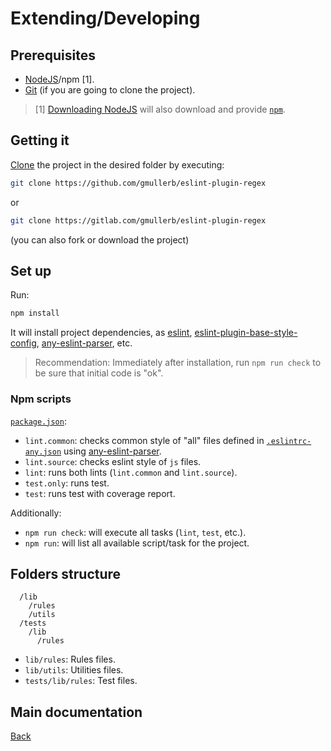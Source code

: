 # Extending/Developing

## Prerequisites

* [NodeJS](https://nodejs.org/en/download)/npm [1].
* [Git](https://git-scm.com/downloads) (if you are going to clone the project).

> [1] [Downloading NodeJS](https://nodejs.org/en/download) will also download and provide [`npm`](https://docs.npmjs.com/downloading-and-installing-node-js-and-npm#using-a-node-installer-to-install-nodejs-and-npm).

## Getting it

[Clone](https://help.github.com/articles/cloning-a-repository/) the project in the desired folder by executing:

```sh
git clone https://github.com/gmullerb/eslint-plugin-regex
```

or

```sh
git clone https://gitlab.com/gmullerb/eslint-plugin-regex
```

(you can also fork or download the project)

## Set up

Run:

```sh
npm install
```

It will install project dependencies, as [eslint](https://www.npmjs.com/package/eslint), [eslint-plugin-base-style-config](https://www.npmjs.com/package/eslint-plugin-base-style-config), [any-eslint-parser](https://www.npmjs.com/package/any-eslint-parser), etc.

> Recommendation: Immediately after installation, run `npm run check` to be sure that initial code is "ok".

### Npm scripts

[`package.json`](../package.json):

* `lint.common`: checks common style of "all" files defined in [`.eslintrc-any.json`](../.eslintrc-any.json) using [any-eslint-parser](https://www.npmjs.com/package/any-eslint-parser).
* `lint.source`: checks eslint style of `js` files.
* `lint`: runs both lints (`lint.common` and `lint.source`).
* `test.only`: runs test.
* `test`: runs test with coverage report.

Additionally:

* `npm run check`: will execute all tasks (`lint`, `test`, etc.).
* `npm run`: will list all available script/task for the project.

## Folders structure

```
  /lib
    /rules
    /utils
  /tests
    /lib
      /rules
```

- `lib/rules`: Rules files.
- `lib/utils`: Utilities files.
- `tests/lib/rules`: Test files.

## Main documentation

[Back](../README.md)
